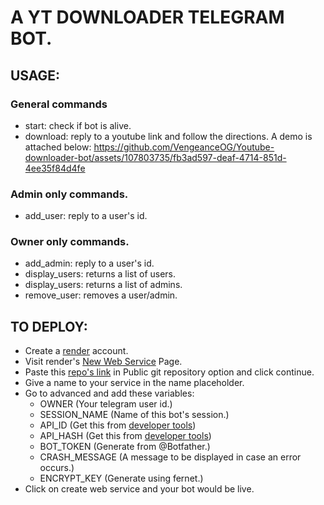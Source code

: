 # A YT DOWNLOADER TELEGRAM BOT.

## USAGE:

### General commands

- start: check if bot is alive.
- download: reply to a youtube link and follow the directions. A demo is attached below:
https://github.com/VengeanceOG/Youtube-downloader-bot/assets/107803735/fb3ad597-deaf-4714-851d-4ee35f84d4fe


### Admin only commands.

- add_user: reply to a user's id.

### Owner only commands.

- add_admin: reply to a user's id.
- display_users: returns a list of users.
- display_users: returns a list of admins.
- remove_user: removes a user/admin.

## TO DEPLOY:

- Create a [render](render.com) account.
- Visit render's [New Web Service](https://dashboard.render.com/select-repo?type=web) Page.
- Paste this [repo's link](https://github.com/VengeanceOG/Youtube-downloader-bot) in Public git repository option and click continue.
- Give a name to your service in the name placeholder.
- Go to advanced and add these variables:
  - OWNER (Your telegram user id.)
  - SESSION_NAME (Name of this bot's session.)
  - API_ID (Get this from [developer tools](https://my.telegram.org/apps))
  - API_HASH (Get this from [developer tools](https://my.telegram.org/apps))
  - BOT_TOKEN (Generate from @Botfather.)
  - CRASH_MESSAGE (A message to be displayed in case an error occurs.)
  - ENCRYPT_KEY (Generate using fernet.)
- Click on create web service and your bot would be live.
